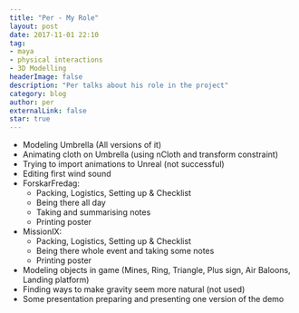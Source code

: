 ```yaml
---
title: "Per - My Role"
layout: post
date: 2017-11-01 22:10
tag:
- maya
- physical interactions
- 3D Modelling
headerImage: false
description: "Per talks about his role in the project"
category: blog
author: per
externalLink: false
star: true
---
```


- Modeling Umbrella (All versions of it)
- Animating cloth on Umbrella (using nCloth and transform constraint)
- Trying to import animations to Unreal (not successful)
- Editing first wind sound
- ForskarFredag:
   - Packing, Logistics, Setting up & Checklist
   - Being there all day
   - Taking and summarising notes
   - Printing poster
- MissionIX:
   - Packing, Logistics, Setting up & Checklist
   - Being there whole event and taking some notes
   - Printing poster
- Modeling objects in game (Mines, Ring, Triangle, Plus sign, Air Baloons, Landing platform)
- Finding ways to make gravity seem more natural (not used)
- Some presentation preparing and presenting one version of the demo
